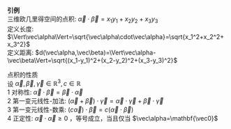 **引例**  
三维欧几里得空间的点积: $\vec\alpha\cdot\vec\beta=x_1y_1+x_2y_2+x_3y_3$  
定义长度: $\Vert\vec\alpha\Vert=\sqrt{\vec\alpha\cdot\vec\alpha}=\sqrt{x_1^2+x_2^2+x_3^2}$  
定义距离: $d(\vec\alpha,\vec\beta)=\Vert\vec\alpha-\vec\beta\Vert=\sqrt{(x_1-y_1)^2+(x_2-y_2)^2+(x_3-y_3)^2}$  
  
点积的性质  
设 $\vec\alpha,\vec\beta,\vec\gamma\in\mathbb{R}^3,c\in\mathbb{R}$  
1 对称性: $\vec\alpha\cdot\vec\beta=\vec\beta\cdot\vec\alpha$  
2 第一变元线性-加法: $(\vec\alpha+\vec\beta)\cdot\vec\gamma=\vec\alpha\cdot\vec\gamma+\vec\beta\cdot\vec\gamma$  
3 第一变元线性-数乘: $(c\vec\alpha)\cdot\vec\beta=c(\vec\alpha\cdot\vec\beta)$  
4 正定性: $\vec\alpha\cdot\vec\alpha\geq0$ ，等号成立，当且仅当 $\vec\alpha=\mathbf{\vec0}$  
